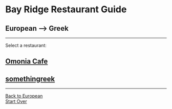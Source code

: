 # Bay Ridge Restaurant Guide
## European --> Greek
---
Select a restaurant:
## [Omonia Cafe](http://omoniacafe.com/)
## [somethingreek](https://www.somethingreekonline.com/menu.html)
---
[Back to European](../European/European.md)  
[Start Over](../home.md)

